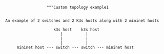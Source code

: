 

                        """Custom topology example1


      An example of 2 switches and 2 K3s hosts along with 2 mininet hosts

                           k3s host    k3s host
                              |          |
                              |          |
                              |          |
           mininet host --- switch --- switch --- mininet host
